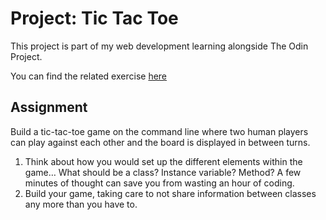 # Project: Tic Tac Toe

This project is part of my web development learning alongside The Odin Project.

You can find the related exercise [here](https://www.theodinproject.com/lessons/ruby-caesar-cipher)

## Assignment

Build a tic-tac-toe game on the command line where two human players can play against each other and the board is displayed in between turns.

1. Think about how you would set up the different elements within the game… What should be a class? Instance variable? Method? A few minutes of thought can save you from wasting an hour of coding.
2. Build your game, taking care to not share information between classes any more than you have to.
